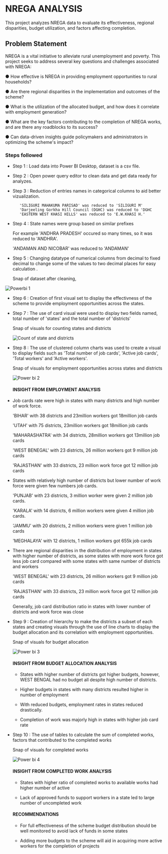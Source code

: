 # NREGA ANALYSIS

This project analyzes NREGA data to evaluate its effectiveness, regional disparities, budget utilization, and factors affecting completion.

## Problem Statement

NREGA is a vital initiative to alleviate rural unemployment and poverty. This project seeks to address 
several key questions and challenges associated with NREGA:

● How effective is NREGA in providing employment opportunities to rural households?

● Are there regional disparities in the implementation and outcomes of the scheme?

● What is the utilization of the allocated budget, and how does it correlate with 
employment generation?

● What are the key factors contributing to the completion of NREGA works, and are there 
any roadblocks to its success?

● Can data-driven insights guide policymakers and administrators in optimizing the 
scheme's impact?

### Steps followed 

- Step 1 : Load data into Power BI Desktop, dataset is a csv file.

- Step 2 : Open power query editor to clean data and get data ready for analyzes.

- Step 3 : Reduction of entries names in categorical columns to aid better vizualization.
  
         'SILIGURI MAHAKUMA PARISAD' was reduced to 'SILIGURI M'
         'Darjeeling Gorkha Hill Council (DGHC) was reduced to 'DGHC
         'EASTERN WEST KHASI HILLS' was reduced to 'E.W.KHASI H.'
        
- Step 4 : State names were group based on similar prefixes
  
     For example 'ANDHRA PRADESH' occured so many times, so it was reduced to 'ANDHRA'.
  
     'ANDAMAN AND NICOBAR' was reduced to 'ANDAMAN'
  
- Step 5 : Changing datatype of numerical columns from decimal to fixed decimal to change some of the values to two decimal places for easy calculation .



  Snap of dataset after cleaning,

![Powerbi 1](https://github.com/daodu-tobi/Nrega-Analysis--Power-Bi/assets/145832039/c2b9e08d-6587-432d-9732-65987958befa)

- Step 6 : Creation of first visual set to display the effectivness of the scheme to provide employment opportunities across the states.

- Step 7 : The use of card visual were used to display two fields named, total number of 'states' and the total number of 'districts'

  Snap of visuals for counting states and districts

  ![Count of state and districts](https://github.com/daodu-tobi/Nrega-Analysis--Power-Bi/assets/145832039/c0da95aa-98ac-4bac-bc90-2f9997b53b70)

   
- Step 8 : The use of clustered column charts was used to create a visual to display fields such as 'Total number of job cards', 'Active job cards', 'Total workers' and 'Active workers'.

   Snap of visuals for employment opportunities across states and districts

   ![Power bi 2](https://github.com/daodu-tobi/Nrega-Analysis--Power-Bi/assets/145832039/6ff65698-305c-4e0f-994f-bcf4d1a420ad)

   #### INSIGHT FROM EMPLOYMENT ANALYSIS 

- Job cards rate were high in states with many districts and high number of work force.

   'BIHAR' with 38 districts and 23million workers got 18million job cards

  'UTAH' with 75 districts, 23million workers got 18million job cards

  'MAHARASHATRA' with 34 districts, 28million workers got 13million job cards

  'WEST BENEGAL' with 23 districts, 26 million workers got  9 million job cards

  'RAJASTHAN' with 33 districts, 23 million work force got 12 million job cards

- States with relatively high number of districts but lower number of work force were given few numbers job cards.

  'PUNJAB' with 23 districts, 3 million worker were given 2 million job cards.

  'KARALA' with 14 districts, 6 million workers were given 4 million job cards.

  'JAMMU' with 20 districts, 2 million workers were given 1 million job cards

  'MEGHALAYA' with 12 districts, 1 million workers got 655k job cards
 
- There are regional disparities in the distribution of employment in states with higher number of districts, as some states with more work force got less job card compared with some states with same number of districts and workers
    
  'WEST BENEGAL' with 23 districts, 26 million workers got  9 million job cards

  'RAJASTHAN' with 33 districts, 23 million work force got 12 million job cards

  Generally, job card distribution ratio in states with lower number of districts and work force was close

- Step 9 : Creation of hierarchy to make the districts a subset of each states and creating visuals through the use of line charts to display the budget allocation and its correlation with employment opportunities.

  Snap of visuals for budget allocation

  ![Power bi 3](https://github.com/daodu-tobi/Nrega-Analysis--Power-Bi/assets/145832039/23676f71-6b81-48b2-a885-c0c5f1612af4)

   #### INSIGHT FROM BUDGET ALLOCATION ANALYSIS 

    - States with higher number of districts got higher budgets, however, WEST BENGAL had no budget all despite high number of districts.

    - Higher budgets in states with many districts resulted higher in number of employment

     - With reduced budgets, employment rates in states reduced drastically.

  - Completion of work was majorly high in states with higher job card rate
    

- Step 10 : The use of tables to calculate the sum of completed works, factors that contributed to the completed works
   
   Snap of visuals for completed works

   ![Power bi 4](https://github.com/daodu-tobi/Nrega-Analysis--Power-Bi/assets/145832039/17452cb4-3b3f-4bab-a8a3-557aced91ada)
  

   #### INSIGHT FROM COMPLETED WORK ANALYSIS

  - States with higher ratio of completed works to available works had higher number of active 
  
  - Lack of approved funds to support workers in a state led to large number of uncompleted work



  #### RECOMMENDATIONS

  - For full effectiveness of the scheme budget distribution should be well monitored to avoid lack of funds in some states

  - Adding more budgets to the scheme will aid in acquiring more active workers for the completion of projects


